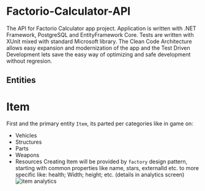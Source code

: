# Factorio-Calculator-API
The API for Factorio Calculator app project. Application is written with .NET Framework, PostgreSQL and EntityFramework Core. Tests are written with XUnit mixed with standard Microsoft library.
The Clean Code Architecture allows easy expansion and modernization of the app and the Test Driven Development lets save the easy way of optimizing and safe development without regresion.

## Entities

# Item
First and the primary entity ``` Item ```, its parted per categories like in game on:
- Vehicles
- Structures
- Parts
- Weapons
- Resources
Creating Item will be provided by ``` factory ``` design pattern, starting with common properties like name, stars, externalId etc. to more specific like: health; Width; height; etc. (details in analytics screen)
![item analytics](https://github.com/KubaKrychowski/Factorio-Calculator-API/assets/91949223/baf34d46-6b33-4f0e-82af-29a49adfb0e3)
